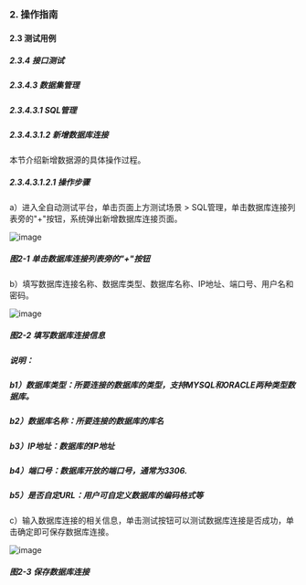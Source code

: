 ### 2. 操作指南

#### 2.3 测试用例

##### 2.3.4 接口测试

##### 2.3.4.3 数据集管理

##### 2.3.4.3.1 SQL管理

##### 2.3.4.3.1.2 新增数据库连接

本节介绍新增数据源的具体操作过程。

##### 2.3.4.3.1.2.1 操作步骤

a）进入全自动测试平台，单击页面上方测试场景 > SQL管理，单击数据库连接列表旁的"+"按钮，系统弹出新增数据库连接页面。

![image](https://user-images.githubusercontent.com/79617492/189871112-d79ff7bb-ba7f-42d6-aca5-67e76f701645.png)

##### 图2-1 单击数据库连接列表旁的"+"按钮

b）填写数据库连接名称、数据库类型、数据库名称、IP地址、端口号、用户名和密码。

![image](https://user-images.githubusercontent.com/79617492/189871141-40c0b2a1-2d72-468c-b98b-bbadbdbdd442.png)

##### 图2-2 填写数据库连接信息

##### 说明：

##### b1）数据库类型：所要连接的数据库的类型，支持MYSQL和ORACLE两种类型数据库。

##### b2）数据库名称：所要连接的数据库的库名

##### b3）IP地址：数据库的IP地址

##### b4）端口号：数据库开放的端口号，通常为3306.

##### b5）是否自定URL：用户可自定义数据库的编码格式等

c）输入数据库连接的相关信息，单击测试按钮可以测试数据库连接是否成功，单击确定即可保存数据库连接。

![image](https://user-images.githubusercontent.com/79617492/189871168-c2b1a1ce-6250-4238-a463-d62174995106.png)

##### 图2-3 保存数据库连接
